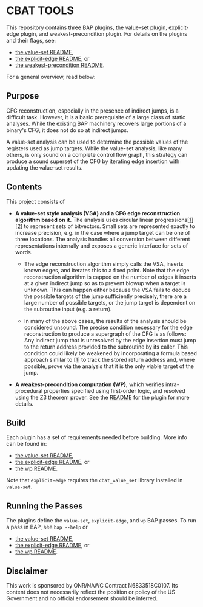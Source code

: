 # CBAT TOOLS

This repository contains three BAP plugins, the value-set plugin, explicit-edge plugin,
and weakest-precondition plugin.
For details on the plugins and their flags, see:
- [the value-set README](./value_set/README.md),
- [the explicit-edge README](./explicit_edge/README.md), or
- [the weakest-precondition README](./wp/plugin/README.md).

For a general overview, read below:

Purpose
----------------------

CFG reconstruction, especially in the presence of indirect jumps, is a difficult task.
However, it is a basic prerequisite of a large class of static analyses.
While the existing BAP machinery recovers large portions of a binary's CFG, it does not
do so at indirect jumps.

A value-set analysis can be used to determine the possible values of the registers used
as jump targets. While the value-set analysis, like many others, is only sound on a
complete control flow graph, this strategy can produce a sound superset of the CFG by
iterating edge insertion with updating the value-set results.


Contents
---------------------

This project consists of

- **A value-set style analysis (VSA) and a CFG edge reconstruction
algorithm based on it.** The analysis uses circular linear progressions\[[1][1]\]\[[2][2]\] to
represent sets of bitvectors. Small sets are represented exactly to increase precision,
e.g. in the case where a jump target can be one of three locations. The analysis handles
all conversion between different representations internally and exposes a generic interface
for sets of words.

  * The edge reconstruction algorithm simply calls the VSA, inserts known
edges, and iterates this to a fixed point. Note that the edge reconstruction algorithm
is capped on the number of edges it inserts at a given indirect jump so as to prevent
blowup when a target is unknown. This can happen either because the VSA fails to deduce the
possible targets of the jump sufficiently precisely, there are a large number of possible
targets, or the jump target is dependent on the subroutine input (e.g. a return).

  * In many of the above cases, the results of the analysis should be considered unsound.
The precise condition necessary for the edge reconstruction to produce a supergraph of
the CFG is as follows: Any indirect jump that is unresolved by the edge insertion
must jump to the return address provided to the subroutine by its caller. This condition
could likely be weakened by incorporating a formula based approach similar to \[[1][1]\]
to track the stored return address and, where possible, prove via the analysis that it
is the only viable target of the jump.

- **A weakest-precondition computation (WP),** which verifies intra-procedural properties specified
using first-order logic, and resolved using the Z3 theorem prover. See the
[README](./wp/plugin) for the plugin for more details.

[1]: http://www.csa.iisc.ernet.in/~cplse/papers/srikant-memocode-2007.pdf
[2]: http://www.es.mdh.se/pdf_publications/3813.pdf


Build
------------------
Each plugin has a set of requirements needed before building. More info can be found in:
- [the value-set README](./value_set/README.md#build),
- [the explicit-edge README](./explicit_edge/README.md#build), or
- [the wp README](./wp/plugin/README.md#buildinstalltest).

Note that `explicit-edge` requires the `cbat_value_set` library installed in `value-set`.


Running the Passes
---------------------
The plugins define the `value-set`, `explicit-edge`, and `wp` BAP passes.
To run a pass in BAP, see `bap --help` or
- [the value-set README](./value_set/README.md#running-a-pass),
- [the explicit-edge README](./explicit_edge/README.md#running-a-pass), or
- [the wp README](./wp/plugin/README.md#invocation).


Disclaimer
-------------------
This work is sponsored by ONR/NAWC Contract N6833518C0107.  Its content does not necessarily reflect the position or policy of the US Government and no official endorsement should be inferred.


